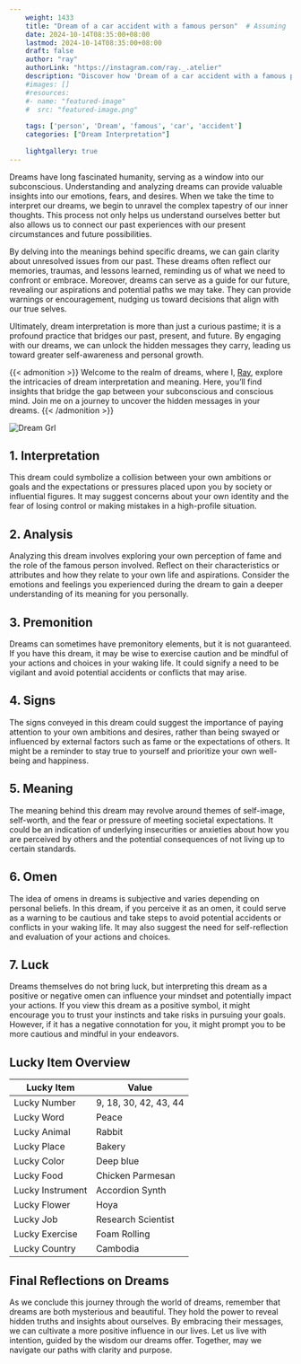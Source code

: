 ```yaml
---
    weight: 1433
    title: "Dream of a car accident with a famous person"  # Assuming 'title' column exists
    date: 2024-10-14T08:35:00+08:00
    lastmod: 2024-10-14T08:35:00+08:00
    draft: false
    author: "ray"
    authorLink: "https://instagram.com/ray._.atelier"
    description: "Discover how 'Dream of a car accident with a famous person' can interpret your future and uncover its significant meanings in your life."
    #images: []
    #resources:
    #- name: "featured-image"
    #  src: "featured-image.png"
    
    tags: ['person', 'Dream', 'famous', 'car', 'accident']
    categories: ["Dream Interpretation"]
    
    lightgallery: true
---
```

    
Dreams have long fascinated humanity, serving as a window into our subconscious. Understanding and analyzing dreams can provide valuable insights into our emotions, fears, and desires. When we take the time to interpret our dreams, we begin to unravel the complex tapestry of our inner thoughts. This process not only helps us understand ourselves better but also allows us to connect our past experiences with our present circumstances and future possibilities.

By delving into the meanings behind specific dreams, we can gain clarity about unresolved issues from our past. These dreams often reflect our memories, traumas, and lessons learned, reminding us of what we need to confront or embrace. Moreover, dreams can serve as a guide for our future, revealing our aspirations and potential paths we may take. They can provide warnings or encouragement, nudging us toward decisions that align with our true selves.

Ultimately, dream interpretation is more than just a curious pastime; it is a profound practice that bridges our past, present, and future. By engaging with our dreams, we can unlock the hidden messages they carry, leading us toward greater self-awareness and personal growth.

{{< admonition >}}
Welcome to the realm of dreams, where I, [Ray](https://instagram.com/ray._.atelier), explore the intricacies of dream interpretation and meaning. Here, you’ll find insights that bridge the gap between your subconscious and conscious mind. Join me on a journey to uncover the hidden messages in your dreams.
{{< /admonition >}}

![Dream Grl](https://cdn.pixabay.com/photo/2017/11/02/03/35/gothic-2910057_1280.jpg "Dream Grl")

## 1. Interpretation
 This dream could symbolize a collision between your own ambitions or goals and the expectations or pressures placed upon you by society or influential figures. It may suggest concerns about your own identity and the fear of losing control or making mistakes in a high-profile situation.

## 2. Analysis
 Analyzing this dream involves exploring your own perception of fame and the role of the famous person involved. Reflect on their characteristics or attributes and how they relate to your own life and aspirations. Consider the emotions and feelings you experienced during the dream to gain a deeper understanding of its meaning for you personally.

## 3. Premonition
 Dreams can sometimes have premonitory elements, but it is not guaranteed. If you have this dream, it may be wise to exercise caution and be mindful of your actions and choices in your waking life. It could signify a need to be vigilant and avoid potential accidents or conflicts that may arise.

## 4. Signs
 The signs conveyed in this dream could suggest the importance of paying attention to your own ambitions and desires, rather than being swayed or influenced by external factors such as fame or the expectations of others. It might be a reminder to stay true to yourself and prioritize your own well-being and happiness.

## 5. Meaning
 The meaning behind this dream may revolve around themes of self-image, self-worth, and the fear or pressure of meeting societal expectations. It could be an indication of underlying insecurities or anxieties about how you are perceived by others and the potential consequences of not living up to certain standards.

## 6. Omen
 The idea of omens in dreams is subjective and varies depending on personal beliefs. In this dream, if you perceive it as an omen, it could serve as a warning to be cautious and take steps to avoid potential accidents or conflicts in your waking life. It may also suggest the need for self-reflection and evaluation of your actions and choices.

## 7. Luck
 Dreams themselves do not bring luck, but interpreting this dream as a positive or negative omen can influence your mindset and potentially impact your actions. If you view this dream as a positive symbol, it might encourage you to trust your instincts and take risks in pursuing your goals. However, if it has a negative connotation for you, it might prompt you to be more cautious and mindful in your endeavors.

## Lucky Item Overview
| Lucky Item          | Value              |
|---------------|--------------------|
| Lucky Number        | 9, 18, 30, 42, 43, 44  |
| Lucky Word          | Peace |
| Lucky Animal        | Rabbit |
| Lucky Place         | Bakery     |
| Lucky Color         | Deep blue     |
| Lucky Food          | Chicken Parmesan      |
| Lucky Instrument    | Accordion Synth |
| Lucky Flower        | Hoya    |
| Lucky Job           | Research Scientist       |
| Lucky Exercise      | Foam Rolling  |
| Lucky Country       | Cambodia    |


##  Final Reflections on Dreams

As we conclude this journey through the world of dreams, remember that dreams are both mysterious and beautiful. They hold the power to reveal hidden truths and insights about ourselves. By embracing their messages, we can cultivate a more positive influence in our lives. Let us live with intention, guided by the wisdom our dreams offer. Together, may we navigate our paths with clarity and purpose.
